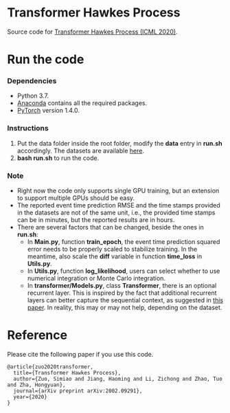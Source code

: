 # Transformer Hawkes Process

Source code for [Transformer Hawkes Process (ICML 2020)](https://arxiv.org/abs/2002.09291).
 
# Run the code

### Dependencies
* Python 3.7.
* [Anaconda](https://www.anaconda.com/) contains all the required packages.
* [PyTorch](https://pytorch.org/) version 1.4.0.

### Instructions
1. Put the data folder inside the root folder, modify the **data** entry in **run.sh** accordingly. The datasets are available [here](https://drive.google.com/drive/folders/0BwqmV0EcoUc8UklIR1BKV25YR1U?resourcekey=0-OrlU87jyc1m-dVMmY5aC4w&usp=sharing).
2. **bash run.sh** to run the code.

### Note
* Right now the code only supports single GPU training, but an extension to support multiple GPUs should be easy.
* The reported event time prediction RMSE and the time stamps provided in the datasets are not of the same unit, i.e., the provided time stamps can be in minutes, but the reported results are in hours.
* There are several factors that can be changed, beside the ones in **run.sh**:
  * In **Main.py**, function **train\_epoch**, the event time prediction squared error needs to be properly scaled to stabilize training. In the meantime, also scale the **diff** variable in function **time\_loss** in **Utils.py**.
  * In **Utils.py**, function **log_likelihood**, users can select whether to use numerical integration or Monte Carlo integration.
  * In **transformer/Models.py**, class **Transformer**, there is an optional recurrent layer. This  is inspired by the fact that additional recurrent layers can better capture the sequential context, as suggested in [this paper](https://arxiv.org/pdf/1904.09408.pdf). In reality, this may or may not help, depending on the dataset.

# Reference

Please cite the following paper if you use this code.

```
@article{zuo2020transformer,
  title={Transformer Hawkes Process},
  author={Zuo, Simiao and Jiang, Haoming and Li, Zichong and Zhao, Tuo and Zha, Hongyuan},
  journal={arXiv preprint arXiv:2002.09291},
  year={2020}
}
```
